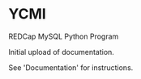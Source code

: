 # YCMI
REDCap MySQL Python Program

Initial upload of documentation.

See 'Documentation' for instructions.
